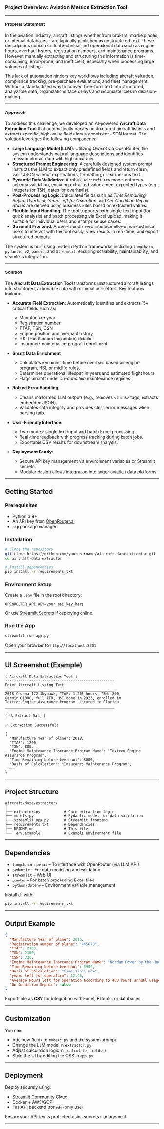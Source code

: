 ### **Project Overview: Aviation Metrics Extraction Tool**

---

#### **Problem Statement**

In the aviation industry, aircraft listings whether from brokers, marketplaces, or internal databases—are typically published as unstructured text. These descriptions contain critical technical and operational data such as engine hours, overhaul history, registration numbers, and maintenance programs. However, manually extracting and structuring this information is time-consuming, error-prone, and inefficient, especially when processing large volumes of listings.

This lack of automation hinders key workflows including aircraft valuation, compliance tracking, pre-purchase evaluations, and fleet management. Without a standardized way to convert free-form text into structured, analyzable data, organizations face delays and inconsistencies in decision-making.

---

#### **Approach**

To address this challenge, we developed an AI-powered **Aircraft Data Extraction Tool** that automatically parses unstructured aircraft listings and extracts specific, high-value fields into a consistent JSON format. The solution leverages the following components:

- **Large Language Model (LLM)**: Utilizing Qwen3 via OpenRouter, the system understands natural language descriptions and identifies relevant aircraft data with high accuracy.
- **Structured Prompt Engineering**: A carefully designed system prompt instructs the LLM to extract only predefined fields and return clean, valid JSON without explanations, formatting, or extraneous text.
- **Pydantic Data Validation**: A robust `AircraftData` model enforces schema validation, ensuring extracted values meet expected types (e.g., integers for TSN, dates for overhauls).
- **Post-Processing Logic**: Calculated fields such as *Time Remaining Before Overhaul*, *Years Left for Operation*, and *On-Condition Repair Status* are derived using business rules based on extracted values.
- **Flexible Input Handling**: The tool supports both single-text input (for quick analysis) and batch processing via Excel upload, making it suitable for individual users and enterprise use cases.
- **Streamlit Frontend**: A user-friendly web interface allows non-technical users to interact with the tool easily, view results in real-time, and export structured outputs.

The system is built using modern Python frameworks including `langchain`, `pydantic v2`, `pandas`, and `Streamlit`, ensuring scalability, maintainability, and seamless integration.

---

#### **Solution**

The **Aircraft Data Extraction Tool** transforms unstructured aircraft listings into structured, actionable data with minimal user effort. Key features include:

- **Accurate Field Extraction**: Automatically identifies and extracts 15+ critical fields such as:
  - Manufacture year
  - Registration number
  - TTAF, TSN, CSN
  - Engine position and overhaul history
  - HSI (Hot Section Inspection) details
  - Insurance maintenance program enrollment

- **Smart Data Enrichment**:
  - Calculates remaining time before overhaul based on engine program, HSI, or midlife rules.
  - Determines operational lifespan in years and estimated flight hours.
  - Flags aircraft under *on-condition* maintenance regimes.

- **Robust Error Handling**:
  - Cleans malformed LLM outputs (e.g., removes `<think>` tags, extracts embedded JSON).
  - Validates data integrity and provides clear error messages when parsing fails.

- **User-Friendly Interface**:
  - Two modes: single text input and batch Excel processing.
  - Real-time feedback with progress tracking during batch jobs.
  - Exportable CSV results for downstream analysis.

- **Deployment Ready**:
  - Secure API key management via environment variables or Streamlit secrets.
  - Modular design allows integration into larger aviation data platforms.
  
---

## Getting Started

### Prerequisites
- Python 3.9+
- An API key from [OpenRouter.ai](https://openrouter.ai)
- `pip` package manager

### Installation

```bash
# Clone the repository
git clone https://github.com/yourusername/aircraft-data-extractor.git
cd aircraft-data-extractor

# Install dependencies
pip install -r requirements.txt
```

### Environment Setup

Create a `.env` file in the root directory:
```env
OPENROUTER_API_KEY=your_api_key_here
```

Or use [Streamlit Secrets](https://docs.streamlit.io/deploy/concepts/secrets-management) if deploying online.

### Run the App

```bash
streamlit run app.py
```

Open your browser to `http://localhost:8501`

---

## UI Screenshot (Example)

```
[ Aircraft Data Extraction Tool ]
--------------------------------------------------
Enter Aircraft Listing Text
__________________________________________________
2018 Cessna 172 Skyhawk, TTAF: 1,200 hours, TSN: 800,
Garmin G1000, full IFR, HSI done in 2023, enrolled in
Textron Engine Assurance Program. Located in Florida.
__________________________________________________

[ 🔍 Extract Data ]

✅ Extraction Successful!

{
  "Manufacture Year of plane": 2018,
  "TTAF": 1200,
  "TSN": 800,
  "Engine Maintenance Insurance Program Name": "Textron Engine Assurance Program",
  "Time Remaining before Overhaul": 8000,
  "Basis of Calculation": "Insurance Maintenance Program",
  ...
}
```

---

## Project Structure

```
aircraft-data-extractor/
│
├── extractor.py           # Core extraction logic
├── models.py              # Pydantic model for data validation
├── streamlit_app.py       # Streamlit frontend
├── requirements.txt       # Dependencies
├── README.md              # This file
└── .env.example           # Example environment file
```

---

## Dependencies

- `langchain-openai` – To interface with OpenRouter (via LLM API)
- `pydantic` – For data modeling and validation
- `streamlit` – Web UI
- `pandas` – For batch processing Excel files
- `python-dotenv` – Environment variable management

Install all with:
```bash
pip install -r requirements.txt
```

---

## Output Example

```json
{
  "Manufacture Year of plane": 2015,
  "Registration number of plane": "N45678",
  "TTAF": 2100,
  "TSN": 2100,
  "CSN": 320,
  "Engine Maintenance Insurance Program Name": "Nordam Power by the Hour",
  "Time Remaining before Overhaul": 5900,
  "Basis of Calculation": "time since new",
  "years left for operation": 12.45,
  "Average Hours left for operation according to 450 hours annual usage": 5602.5,
  "On Condition Repair": false
}
```

Exportable as **CSV** for integration with Excel, BI tools, or databases.

---

## Customization

You can:
- Add new fields to `models.py` and the system prompt
- Change the LLM model in `extractor.py`
- Adjust calculation logic in `_calculate_fields()`
- Style the UI by editing the CSS in `app.py`

---

## Deployment

Deploy securely using:
- [Streamlit Community Cloud](https://streamlit.io/cloud)
- Docker + AWS/GCP
- FastAPI backend (for API-only use)

Ensure your API key is protected using secrets management.

---
